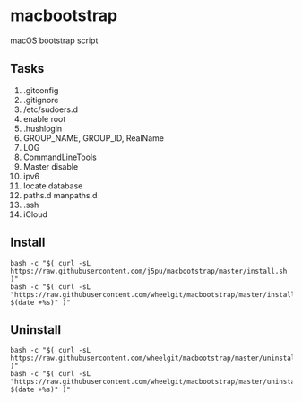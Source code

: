 # macbootstrap
macOS bootstrap script

## Tasks
1.  .gitconfig
2.  .gitignore
3.  /etc/sudoers.d
4.  enable root
5.  .hushlogin
6.  GROUP_NAME, GROUP_ID, RealName
7.  LOG
8.  CommandLineTools
9.  Master disable
10. ipv6
11. locate database
12. paths.d manpaths.d
13. .ssh
14. iCloud


## Install
```shell script
bash -c "$( curl -sL https://raw.githubusercontent.com/j5pu/macbootstrap/master/install.sh )"
bash -c "$( curl -sL "https://raw.githubusercontent.com/wheelgit/macbootstrap/master/install.sh?$(date +%s)" )"
```

## Uninstall
```shell script
bash -c "$( curl -sL https://raw.githubusercontent.com/wheelgit/macbootstrap/master/uninstall.sh )"
bash -c "$( curl -sL "https://raw.githubusercontent.com/wheelgit/macbootstrap/master/uninstall.sh?$(date +%s)" )"
```
